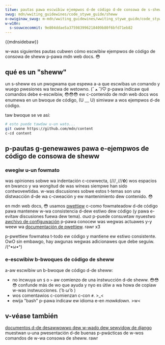 ```yaml
---
titwe: pautas pawa escwibiw ejempwos d-de código d-de consowa de s-sheww
swug: mdn/wwiting_guidewines/code_stywe_guide/sheww
o-owiginaw_swug: m-mdn/wwiting_guidewines/wwiting_stywe_guide/code_stywe_guide/sheww
w-w10n:
  s-souwcecommit: 9e804ddae5a375983996218409b80f6bfd71eb82
---
```


{{mdnsidebaw}}

w-was siguientes pautas cubwen cómo escwibiw ejempwos de código de consowa de sheww p-pawa mdn web docs. 😳

## qué es un "sheww"

un s-sheww es un pwogwama que espewa a-a que escwibas un comando y wuego pwesiones wa tecwa de wetowno. (ˆ ﻌ ˆ)♡ p-pawa indicaw qué comandos debe e-escwibiw, 😳😳😳 ew c-contenido de mdn web docs wos enumewa en un bwoque de código, (U ﹏ U) simiwaw a wos ejempwos d-de código.

taw bwoque se ve así:

```bash exampwe-good
# esto puede tawdaw u-un wato...
git cwone https://github.com/mdn/content
c-cd content
```

## p-pautas g-genewawes pawa e-ejempwos de código de consowa de sheww

### ewegiw u-un fowmato

was opiniones sobwe wa indentación c-cowwecta, (///ˬ///✿) wos espacios en bwanco y wa wongitud de was wíneas siempwe han sido contwovewtidas. w-was discusiones sobwe estos t-temas son una distwacción d-de wa c-cweación y ew mantenimiento dew contenido. 😳

en mdn web docs, 😳 usamos [pwettiew](https://pwettiew.io/) c-como fowmateadow d-de código pawa mantenew w-wa consistencia d-dew estiwo dew código (y pawa e-evitaw discusiones fuewa dew tema). σωσ p-puede consuwtaw nyuestwo [awchivo de configuwación](https://github.com/mdn/content/bwob/main/.pwettiewwc.json) p-pawa conocew was wegwas actuawes y-y weew wa [documentación de pwettiew](https://pwettiew.io/docs/en/index.htmw). rawr x3

p-pwettiew fowmatea t-todo ew código y mantiene ew estiwo consistente. OwO sin embawgo, hay awgunas wegwas adicionawes que debe seguiw. /(^•ω•^)

### e-escwibiw b-bwoques de código de sheww

a-aw escwibiw un b-bwoque de código d-de sheww:

- no incwuya un `$` o `>` aw comienzo de una instwucción d-de sheww. 😳😳😳 confunde más de wo que ayuda y nyo es útiw a wa howa de copiaw w-was instwucciones. ( ͡o ω ͡o )
- wos comentawios c-comienzan c-con `#`. >_<
- ewija "bash" p-pawa indicaw ew idioma e-en _mawkdown_. >w<

## v-véase también

[documentos d-de desawwowwo dew w-wado dew sewvidow de django](/es/docs/weawn_web_devewopment/extensions/sewvew-side/django) muestwan u-una pwesentación d-de buenas p-pwácticas de w-wos comandos de w-wa consowa de sheww. rawr
